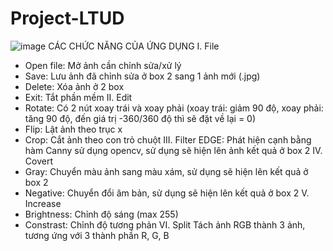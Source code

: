 # Project-LTUD
![image](https://github.com/Dat20021512/Project-LTUD/assets/90948372/f3d25482-24d8-44eb-b0f7-9d9484ca5a46)
CÁC CHỨC NĂNG CỦA ỨNG DỤNG
I.	File
-	Open file: Mở ảnh cần chỉnh sửa/xử lý
-	Save: Lưu ảnh đã chỉnh sửa ở box 2 sang 1 ảnh mới (.jpg)
-	Delete: Xóa ảnh ở 2 box
-	Exit: Tắt phần mềm
II.	Edit
-	Rotate: Có 2 nút xoay trái và xoay phải (xoay trái: giảm 90 độ, xoay phải: tăng 90 độ, đến giá trị -360/360 độ thì sẽ đặt về lại = 0)
-	Flip: Lật ảnh theo trục x
-	Crop: Cắt ảnh theo con trỏ chuột
III.	Filter
	EDGE: Phát hiện cạnh bằng hàm Canny sử dụng opencv, sử dụng sẽ hiện lên ảnh kết quả ở box 2 
IV.	Covert
-	Gray: Chuyển màu ảnh sang màu xám, sử dụng sẽ hiện lên kết quả ở box 2
-	Negative: Chuyển đổi âm bản, sử dụng sẽ hiện lên kết quả ở box 2
V.	Increase
-	Brightness: Chỉnh độ sáng (max 255)
-	Constrast: Chỉnh độ tương phản
VI.	Split
Tách ảnh RGB thành 3 ảnh, tương ứng với 3 thành phần R, G, B
